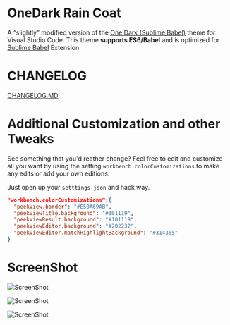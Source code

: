 # OneDark Rain Coat
A “slightly” modified version of the [One Dark (Sublime Babel)](https://github.com/joshpeng/One-Dark) theme for Visual Studio Code.
This theme **supports ES6/Babel** and is optimized for [Sublime Babel](https://marketplace.visualstudio.com/items?itemName=joshpeng.sublime-babel-vscode) Extension. 


# CHANGELOG
[CHANGELOG.MD](CHANGELOG.md)

# Additional Customization and other Tweaks
See something that you'd reather change? Feel free to edit and customize all you want by using the setting `workbench.colorCustomizations` to make any edits or add your own editions. 

Just open up your `setttings.json` and hack way.

```json
"workbench.colorCustomizations":{
  "peekView.border": "#E50A69AB",
  "peekViewTitle.background": "#101119",
  "peekViewResult.background": "#101119",
  "peekViewEditor.background": "#202232",
  "peekViewEditor.matchHighlightBackground": "#314365"
}
```

# ScreenShot
![ScreenShot](https://raw.github.com/ginfuru/vscode-onedark-raincoat/master/images/screenshotA.png)

![ScreenShot](https://raw.github.com/ginfuru/vscode-onedark-raincoat/master/images/screenshotB.png)

![ScreenShot](https://raw.github.com/ginfuru/vscode-onedark-raincoat/master/images/screenshotC.png)

